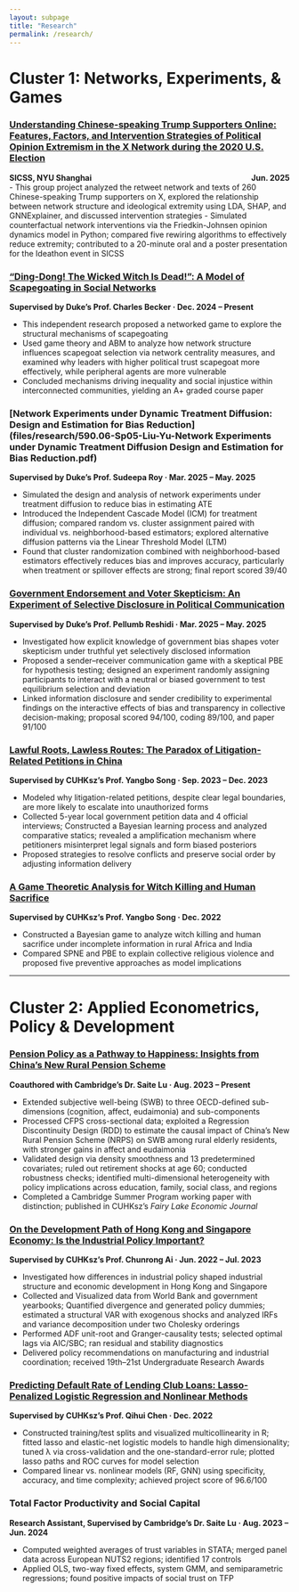 ```yaml
---
layout: subpage
title: "Research"
permalink: /research/
---
```


# Cluster 1: Networks, Experiments, & Games

### [Understanding Chinese-speaking Trump Supporters Online: Features, Factors, and Intervention Strategies of Political Opinion Extremism in the X Network during the 2020 U.S. Election](files/research/SICSS_Pre.pdf)
<div style="display: flex; justify-content: space-between;">
  <span><b>SICSS, NYU Shanghai</b></span>
  <span><b>Jun. 2025</b></span>
</div>
- This group project analyzed the retweet network and texts of 260 Chinese-speaking Trump supporters on X, explored the relationship between network structure and ideological extremity using LDA, SHAP, and GNNExplainer, and discussed intervention strategies  
- Simulated counterfactual network interventions via the Friedkin-Johnsen opinion dynamics model in Python; compared five rewiring algorithms to effectively reduce extremity; contributed to a 20-minute oral and a poster presentation for the Ideathon event in SICSS  

### [“Ding-Dong! The Wicked Witch Is Dead!”: A Model of Scapegoating in Social Networks](files/research/Working_Paper_1.pdf)  
**Supervised by Duke’s Prof. Charles Becker · Dec. 2024 – Present**  
- This independent research proposed a networked game to explore the structural mechanisms of scapegoating  
- Used game theory and ABM to analyze how network structure influences scapegoat selection via network centrality measures, and examined why leaders with higher political trust scapegoat more effectively, while peripheral agents are more vulnerable  
- Concluded mechanisms driving inequality and social injustice within interconnected communities, yielding an A+ graded course paper  

### [Network Experiments under Dynamic Treatment Diffusion: Design and Estimation for Bias Reduction](files/research/590.06-Sp05-Liu-Yu-Network Experiments under Dynamic Treatment Diffusion Design and Estimation for Bias Reduction.pdf)  
**Supervised by Duke’s Prof. Sudeepa Roy · Mar. 2025 – May. 2025**  
- Simulated the design and analysis of network experiments under treatment diffusion to reduce bias in estimating ATE  
- Introduced the Independent Cascade Model (ICM) for treatment diffusion; compared random vs. cluster assignment paired with individual vs. neighborhood-based estimators; explored alternative diffusion patterns via the Linear Threshold Model (LTM)  
- Found that cluster randomization combined with neighborhood-based estimators effectively reduces bias and improves accuracy, particularly when treatment or spillover effects are strong; final report scored 39/40  

### [Government Endorsement and Voter Skepticism: An Experiment of Selective Disclosure in Political Communication](files/research/ECON_690_Concept_Paper_Group_3.pdf)  
**Supervised by Duke’s Prof. Pellumb Reshidi · Mar. 2025 – May. 2025**  
- Investigated how explicit knowledge of government bias shapes voter skepticism under truthful yet selectively disclosed information  
- Proposed a sender–receiver communication game with a skeptical PBE for hypothesis testing; designed an experiment randomly assigning participants to interact with a neutral or biased government to test equilibrium selection and deviation  
- Linked information disclosure and sender credibility to experimental findings on the interactive effects of bias and transparency in collective decision-making; proposal scored 94/100, coding 89/100, and paper 91/100  

### [Lawful Roots, Lawless Routes: The Paradox of Litigation-Related Petitions in China](files/research/Independent_Research_1.pdf)    
**Supervised by CUHKsz’s Prof. Yangbo Song · Sep. 2023 – Dec. 2023**  
- Modeled why litigation-related petitions, despite clear legal boundaries, are more likely to escalate into unauthorized forms  
- Collected 5-year local government petition data and 4 official interviews; Constructed a Bayesian learning process and analyzed comparative statics; revealed a amplification mechanism where petitioners misinterpret legal signals and form biased posteriors  
- Proposed strategies to resolve conflicts and preserve social order by adjusting information delivery  

### [A Game Theoretic Analysis for Witch Killing and Human Sacrifice](files/research/ECO3160_Paper.pdf)    
**Supervised by CUHKsz’s Prof. Yangbo Song · Dec. 2022**  
- Constructed a Bayesian game to analyze witch killing and human sacrifice under incomplete information in rural Africa and India  
- Compared SPNE and PBE to explain collective religious violence and proposed five preventive approaches as model implications  

---

# Cluster 2: Applied Econometrics, Policy & Development

### [Pension Policy as a Pathway to Happiness: Insights from China’s New Rural Pension Scheme](files/research/Working_Paper_2.pdf)    
**Coauthored with Cambridge’s Dr. Saite Lu · Aug. 2023 – Present**  
- Extended subjective well-being (SWB) to three OECD-defined sub-dimensions (cognition, affect, eudaimonia) and sub-components  
- Processed CFPS cross-sectional data; exploited a Regression Discontinuity Design (RDD) to estimate the causal impact of China’s New Rural Pension Scheme (NRPS) on SWB among rural elderly residents, with stronger gains in affect and eudaimonia  
- Validated design via density smoothness and 13 predetermined covariates; ruled out retirement shocks at age 60; conducted robustness checks; identified multi-dimensional heterogeneity with policy implications across education, family, social class, and regions  
- Completed a Cambridge Summer Program working paper with distinction; published in CUHKsz’s *Fairy Lake Economic Journal*  

### [On the Development Path of Hong Kong and Singapore Economy: Is the Industrial Policy Important?](files/research/Independent_Research_3.pdf)    
**Supervised by CUHKsz’s Prof. Chunrong Ai · Jun. 2022 – Jul. 2023**  
- Investigated how differences in industrial policy shaped industrial structure and economic development in Hong Kong and Singapore  
- Collected and Visualized data from World Bank and government yearbooks; Quantified divergence and generated policy dummies; estimated a structural VAR with exogenous shocks and analyzed IRFs and variance decomposition under two Cholesky orderings  
- Performed ADF unit-root and Granger-causality tests; selected optimal lags via AIC/SBC; ran residual and stability diagnostics  
- Delivered policy recommendations on manufacturing and industrial coordination; received 19th–21st Undergraduate Research Awards  

### [Predicting Default Rate of Lending Club Loans: Lasso-Penalized Logistic Regression and Nonlinear Methods](files/research/ECO3080_Paper.pdf)    
**Supervised by CUHKsz’s Prof. Qihui Chen · Dec. 2022**  
- Constructed training/test splits and visualized multicollinearity in R; fitted lasso and elastic-net logistic models to handle high dimensionality; tuned λ via cross-validation and the one-standard-error rule; plotted lasso paths and ROC curves for model selection  
- Compared linear vs. nonlinear models (RF, GNN) using specificity, accuracy, and time complexity; achieved project score of 96.6/100  

### Total Factor Productivity and Social Capital  
**Research Assistant, Supervised by Cambridge’s Dr. Saite Lu · Aug. 2023 – Jun. 2024**  
- Computed weighted averages of trust variables in STATA; merged panel data across European NUTS2 regions; identified 17 controls  
- Applied OLS, two-way fixed effects, system GMM, and semiparametric regressions; found positive impacts of social trust on TFP  
